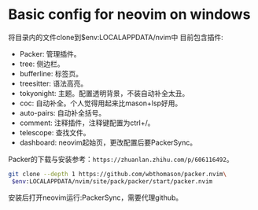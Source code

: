 # Basic config for neovim on windows
将目录内的文件clone到$env:LOCALAPPDATA/nvim中
目前包含插件:
- Packer: 管理插件。
- tree: 侧边栏。
- bufferline: 标签页。
- treesitter: 语法高亮。
- tokyonight: 主题。配置透明背景，不装自动补全太丑。
- coc: 自动补全。个人觉得用起来比mason+lsp好用。
- auto-pairs: 自动补全括号。
- comment: 注释插件，注释键配置为ctrl+/。
- telescope: 查找文件。
- dashboard: neovim起始页，更改配置后要PackerSync。

Packer的下载与安装参考：`https://zhuanlan.zhihu.com/p/606116492`。
```bash
git clone --depth 1 https://github.com/wbthomason/packer.nvim\
 $env:LOCALAPPDATA/nvim/site/pack/packer/start/packer.nvim
```
安装后打开neovim运行:PackerSync，需要代理github。


